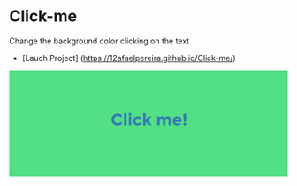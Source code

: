 # Click-me
Change the background color clicking on the text

- [Lauch Project] (https://12afaelpereira.github.io/Click-me/)


![alt tag](https://raw.githubusercontent.com/12afaelPereira/Click-me/master/img/click.png)
